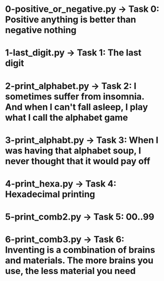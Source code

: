 # 0-positive_or_negative.py -> Task 0: Positive anything is better than negative nothing
# 1-last_digit.py -> Task 1: The last digit
# 2-print_alphabet.py -> Task 2: I sometimes suffer from insomnia. And when I can't fall asleep,    I play what I call the alphabet game
# 3-print_alphabt.py -> Task 3: When I was having that alphabet soup, I never thought that it would pay off
# 4-print_hexa.py -> Task 4: Hexadecimal printing
# 5-print_comb2.py -> Task 5: 00..99
# 6-print_comb3.py -> Task 6: Inventing is a combination of brains and materials. The more brains you use, the less material you need